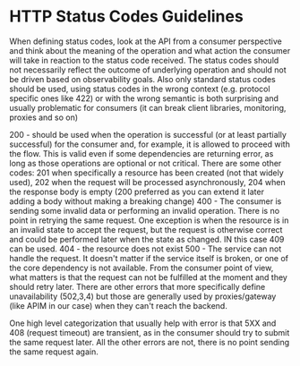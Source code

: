 # HTTP Status Codes Guidelines

When defining status codes, look at the API from a consumer perspective and think about the meaning of the operation and what action the consumer will take in reaction to the status code received.
The status codes should not necessarily reflect the outcome of underlying operation and should not be driven based on observability goals.
Also only standard status codes should be used, using status codes in the wrong context (e.g. protocol specific ones like 422) or with the wrong semantic is both surprising and usually problematic for consumers (it can break client libraries, monitoring, proxies and so on)

200 - should be used when the operation is successful (or at least partially successful) for the consumer and, for example, it is allowed to proceed with the flow. This is valid even if some dependencies are returning error, as long as those operations are optional or not critical.
There are some other codes: 201 when specifically a resource has been created (not that widely used), 202 when the request will be processed asynchronously, 204 when the response body is empty (200 preferred as you can extend it later adding a body without making a breaking change)
400 - The consumer is sending some invalid data or performing an invalid operation. There is no point in retrying the same request.
One exception is when the resource is in an invalid state to accept the request, but the request is otherwise correct and could be performed later when the state as changed. IN this case 409 can be used.
404 - the resource does not exist
500 -  The service can not handle the request. It doesn't matter if the service itself is broken, or one of the core dependency is not available. From the consumer point of view, what matters is that the request can not be fulfilled at the moment and they should retry later.
There are other errors that more specifically define unavailability (502,3,4) but those are generally used by proxies/gateway (like APIM in our case) when they can't reach the backend.

One high level categorization that usually help with error is that 5XX and 408 (request timeout) are transient, as in the consumer should try to submit the same request later. All the other errors are not, there is no point sending the same request again.
